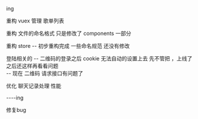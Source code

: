 ing

重构 vuex 管理 歌单列表

重构 文件的命名格式 只是修改了 components 一部分

重构 store -- 初步重构完成 一些命名规范 还没有修改

登陆相关的 -- 二维码的登录之后 cookie 无法自动的设置上去 先不管把 ，上线了之后还这样再看看问题  
 -- 现在 二维码 请求接口有问题了

优化 聊天记录处理 性能

----ing


修复bug
